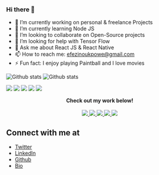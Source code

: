 
### Hi there 👋

- 🔭 I’m currently working on personal & freelance Projects
- 🌱 I’m currently learning Node JS
- 👯 I’m looking to collaborate on Open-Source projects
- 🤔 I’m looking for help with Tensor Flow
- 💬 Ask me about React JS & React Native
- 📫 How to reach me: efezinoukpowe@gmail.com
- ⚡ Fun fact: I enjoy playing Paintball and I love movies

![Github stats](https://github-readme-stats.vercel.app/api?username=zheeno&theme=dark)
![Github stats](https://github-readme-stats.vercel.app/api/top-langs/?username=zheeno&theme=dark)


  ![](https://badges.pufler.dev/visits/zheeno/zheeno?style=flat-square&color=black&logo=github)
  ![](https://badges.pufler.dev/years/zheeno?style=flat-square&color=black&logo=github)
  ![](https://badges.pufler.dev/repos/zheeno?style=flat-square&color=black&logo=github)
  ![](https://badges.pufler.dev/gists/zheeno?style=flat-square&color=black&logo=github)
  ![](https://badges.pufler.dev/commits/zheeno/zheeno?style=flat-square&color=black&logo=github)
  
<p align="center">
  <strong>Check out my work below!</strong>
  <br><br>

  <a href="https://badges.pufler.dev">
    <img src="https://badges.pufler.dev/visits/zheeno/zheeno?style=flat-square&color=black&logo=github">
  </a>
  <a href="https://badges.pufler.dev">
    <img src="https://badges.pufler.dev/years/zheeno?style=flat-square&color=black&logo=github">
  </a>
  <a href="https://badges.pufler.dev">
    <img src="https://badges.pufler.dev/repos/zheeno?style=flat-square&color=black&logo=github">
  </a>
  <a href="https://badges.pufler.dev">
    <img src="https://badges.pufler.dev/gists/zheeno?style=flat-square&color=black&logo=github">
  </a>
  <a href="https://badges.pufler.dev">
    <img src="https://badges.pufler.dev/commits/zheeno/puf17640?style=flat-square&color=black&logo=github">
  </a>
</p>

## Connect with me at

- [Twitter](https://www.twitter.com/zheeno_rocks)
- [LinkedIn](https://www.linkedin.com/in/efezino-ukpowe)
- [Github](https://github.com/zheeno)
- [Bio](https://efezino.com)
